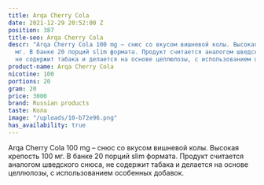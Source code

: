 ```yaml
---
title: Arqa Cherry Cola
date: 2021-12-29 20:52:00 Z
position: 387
title-seo: Arqa Cherry Cola
descr: "Arqa Cherry Cola 100 mg – снюс со вкусом вишневой колы. Высокая крепость 100
  мг. В банке 20 порций slim формата. Продукт считается аналогом шведского снюса,
  не содержит табака и делается на основе целлюлозы, с использованием особенных добавок.\n\n"
product-name: Arqa Cherry Cola
nicotine: 100
portions: 20
gram: 20
price: 3000
brand: Russian products
taste: Кола
image: "/uploads/10-b72e96.png"
has_availability: true
---
```


Arqa Cherry Cola 100 mg – снюс со вкусом вишневой колы. Высокая крепость 100 мг. В банке 20 порций slim формата. Продукт считается аналогом шведского снюса, не содержит табака и делается на основе целлюлозы, с использованием особенных добавок.

